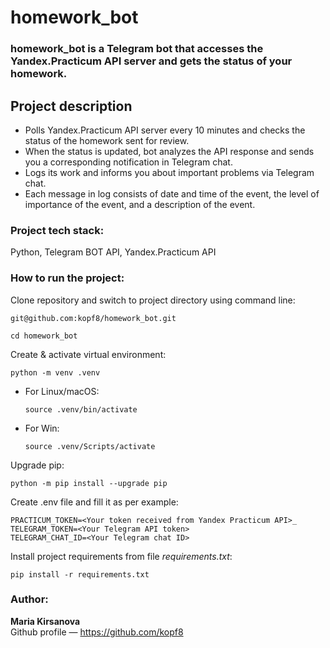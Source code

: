 # homework_bot
### homework_bot is a Telegram bot that accesses the Yandex.Practicum API server and gets the status of your homework.

## Project description

* Polls Yandex.Practicum API server every 10 minutes and checks the status of the homework sent for review.
* When the status is updated, bot analyzes the API response and sends you a corresponding notification in Telegram chat.
* Logs its work and informs you about important problems via Telegram chat.
* Each message in log consists of date and time of the event, the level of importance of the event, and a description of the event.

### Project tech stack:

Python, Telegram BOT API, Yandex.Practicum API

### How to run the project:

Clone repository and switch to project directory using command line:

```
git@github.com:kopf8/homework_bot.git
```

```
cd homework_bot
```

Create & activate virtual environment:

```
python -m venv .venv
```

* For Linux/macOS:

    ```
    source .venv/bin/activate
    ```

* For Win:

    ```
    source .venv/Scripts/activate
    ```

Upgrade pip:

```
python -m pip install --upgrade pip
```

Create .env file and fill it as per example:

```
PRACTICUM_TOKEN=<Your token received from Yandex Practicum API>_
TELEGRAM_TOKEN=<Your Telegram API token>
TELEGRAM_CHAT_ID=<Your Telegram chat ID>
```

Install project requirements from file _requirements.txt_:

```
pip install -r requirements.txt
```

### Author:
**Maria Kirsanova**<br>
Github profile — https://github.com/kopf8